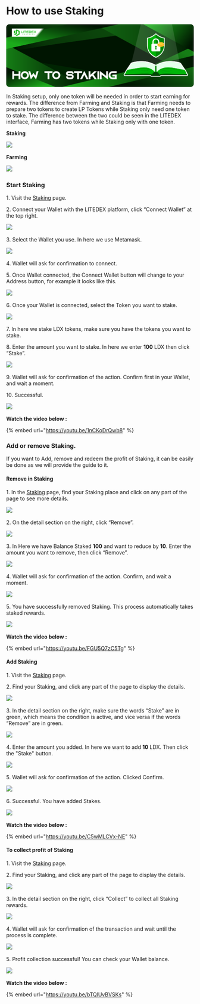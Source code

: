 # How to use Staking

![](<../../.gitbook/assets/9. HOW TO STAKING.svg>)

In Staking setup, only one token will be needed in order to start earning for rewards. The difference from Farming and Staking is that Farming needs to prepare two tokens to create LP Tokens while Staking only need one token to stake. The difference between the two could be seen in the LITEDEX interface, Farming has two tokens while Staking only with one token.‌‌

**Staking**

![](https://gblobscdn.gitbook.com/assets%2F-Mfq-xr1Ba1zZ4TSvXC0%2F-Mh2DdTJRJSE6iZORIeM%2F-Mh2V7TjLQw1DFyIOKu7%2F626A5980-C2BE-4B30-B5ED-423956603C42\_1\_201\_a.jpeg?alt=media\&token=de97bcf4-8e39-4121-afea-1994ed64f8d6)

**Farming**

![](https://gblobscdn.gitbook.com/assets%2F-Mfq-xr1Ba1zZ4TSvXC0%2F-Mh2DdTJRJSE6iZORIeM%2F-Mh2VBlpiXHKvJX7F73Q%2F43181C1B-A526-4656-991E-A593C41D387C\_1\_201\_a.jpeg?alt=media\&token=e424bed5-91a7-43d1-8c66-2090aa45f5aa)

### **Start Staking** <a href="start-staking" id="start-staking"></a>

1\. Visit the [Staking](https://app.litedex.io/staking) page.‌

2\. Connect your Wallet with the LITEDEX platform, click “Connect Wallet” at the top right.‌

![](https://gblobscdn.gitbook.com/assets%2F-Mfq-xr1Ba1zZ4TSvXC0%2F-Mh2DdTJRJSE6iZORIeM%2F-Mh2WHg2UjWIekBmiiFY%2FD050B3A2-7C95-4952-AEE4-9BA007058EFF\_4\_5005\_c.jpeg?alt=media\&token=4d127472-552d-4d33-a1c6-5cc7bd27ff4d)

3\. Select the Wallet you use. In here we use Metamask.‌

![](https://gblobscdn.gitbook.com/assets%2F-Mfq-xr1Ba1zZ4TSvXC0%2F-Mh2DdTJRJSE6iZORIeM%2F-Mh2X3SQHlnpRImrJ3TH%2FECAA01A7-4E71-4CB0-AD18-58DA68C83775\_1\_105\_c.jpeg?alt=media\&token=66918dc5-147f-4fbf-a7ef-3b9c3013839f)

4\. Wallet will ask for confirmation to connect.‌

5\. Once Wallet connected, the Connect Wallet button will change to your Address button, for example it looks like this.‌

![](https://gblobscdn.gitbook.com/assets%2F-Mfq-xr1Ba1zZ4TSvXC0%2F-Mh2DdTJRJSE6iZORIeM%2F-Mh2XX9yS\_-XKelCS9lo%2F89C43009-FAF6-4614-B50B-5EBA33E6756D\_4\_5005\_c.jpeg?alt=media\&token=4c2b9509-cae1-4b56-9669-adfdc9fec9e7)

6\. Once your Wallet is connected, select the Token you want to stake.‌

![](https://gblobscdn.gitbook.com/assets%2F-Mfq-xr1Ba1zZ4TSvXC0%2F-Mh2DdTJRJSE6iZORIeM%2F-Mh2XoK3UGBpT\_p6qP0u%2F626A5980-C2BE-4B30-B5ED-423956603C42\_1\_201\_a.jpeg?alt=media\&token=e522bed6-5c8e-4cc5-93d4-5c814bd62593)

7\. In here we stake LDX tokens, make sure you have the tokens you want to stake.‌

8\. Enter the amount you want to stake. In here we enter **100** LDX then click “Stake”.‌

![](https://gblobscdn.gitbook.com/assets%2F-Mfq-xr1Ba1zZ4TSvXC0%2F-Mh2DdTJRJSE6iZORIeM%2F-Mh2ZxeTMS1LKCg0-Nvf%2F093F8BC6-E51B-455A-9316-DFFA0EC9F986\_4\_5005\_c.jpeg?alt=media\&token=61fe1a04-6502-4679-8fab-8d084c0b5977)

9\. Wallet will ask for confirmation of the action. Confirm first in your Wallet, and wait a moment.‌

10\. Successful.‌

![](<../../.gitbook/assets/b1deb526-99ba-40da-aeda-f4c16e72deb7\_1\_201\_a (4).jpeg>)

**Watch the video below :**

{% embed url="https://youtu.be/1nCKoDrQwb8" %}

### **Add or remove Staking.** <a href="add-or-remove-staking" id="add-or-remove-staking"></a>

If you want to Add, remove and redeem the profit of Staking, it can be easily be done as we will provide the guide to it.‌

#### Remove in Staking <a href="remove-in-staking" id="remove-in-staking"></a>

1\. In the [Staking](https://app.litedex.io/staking) page, find your Staking place and click on any part of the page to see more details.‌

![](https://gblobscdn.gitbook.com/assets%2F-Mfq-xr1Ba1zZ4TSvXC0%2F-Mh2DdTJRJSE6iZORIeM%2F-Mh2h7ZzxwesqmRtRTUF%2FF706C51A-7461-49F9-BDA9-885FF6D82E6F\_1\_105\_c.jpeg?alt=media\&token=c772c72b-0046-473b-857a-a9b52e5543bb)

2\. On the detail section on the right, click “Remove”.‌

![](https://gblobscdn.gitbook.com/assets%2F-Mfq-xr1Ba1zZ4TSvXC0%2F-Mh2DdTJRJSE6iZORIeM%2F-Mh2cgKU4mgXczVv\_uWh%2F1E032DC4-04CC-47AD-8BD4-3DFAFBA50AD8\_4\_5005\_c.jpeg?alt=media\&token=abffcb52-7cbc-439b-aeb0-abe89d7026ef)

3\. In Here we have Balance Staked **100** and want to reduce by **10**. Enter the amount you want to remove, then click “Remove”.‌

![](https://gblobscdn.gitbook.com/assets%2F-Mfq-xr1Ba1zZ4TSvXC0%2F-MhBpGT1tTlYorOuZtge%2F-MhBxQU0PQI1a78k1JBz%2F56A02CB1-06C4-4A69-ACFE-CBD7A2B22FFD\_4\_5005\_c.jpeg?alt=media\&token=7bc483aa-f8af-43c0-a519-1cffe74d359e)

4\. Wallet will ask for confirmation of the action. Confirm, and wait a moment.‌

![](https://gblobscdn.gitbook.com/assets%2F-Mfq-xr1Ba1zZ4TSvXC0%2F-Mh2DdTJRJSE6iZORIeM%2F-Mh2d9JV3gI5h9aJYVRK%2F653A3544-6CE3-444D-BF59-CFADD7CAA986\_4\_5005\_c.jpeg?alt=media\&token=e18ae51d-5d1e-4602-a253-8ca90ab6b48d)

5\. You have successfully removed Staking. This process automatically takes staked rewards.‌

![](../../.gitbook/assets/b1deb526-99ba-40da-aeda-f4c16e72deb7\_1\_201\_a.jpeg)

**Watch the video below :**

{% embed url="https://youtu.be/FGU5Q7zC5Tg" %}

#### **Add Staking** <a href="add-staking" id="add-staking"></a>

1\. Visit the [Staking](https://app.litedex.io/staking) page.‌

2\. Find your Staking, and click any part of the page to display the details.‌

![](https://gblobscdn.gitbook.com/assets%2F-Mfq-xr1Ba1zZ4TSvXC0%2F-Mh2DdTJRJSE6iZORIeM%2F-Mh2h7ZzxwesqmRtRTUF%2FF706C51A-7461-49F9-BDA9-885FF6D82E6F\_1\_105\_c.jpeg?alt=media\&token=c772c72b-0046-473b-857a-a9b52e5543bb)

3\. In the detail section on the right, make sure the words “Stake” are in green, which means the condition is active, and vice versa if the words “Remove” are in green.‌

![](https://gblobscdn.gitbook.com/assets%2F-Mfq-xr1Ba1zZ4TSvXC0%2F-Mh2DdTJRJSE6iZORIeM%2F-Mh2jjFHf8cZMWyGWTYz%2F5F9779D8-9221-4693-90E2-90CD708AFE0C\_4\_5005\_c.jpeg?alt=media\&token=f762517d-e0ba-4e23-a24b-0d6c5b8cd756)

4\. Enter the amount you added. In here we want to add **10** LDX. Then click the "Stake" button.‌

![](https://gblobscdn.gitbook.com/assets%2F-Mfq-xr1Ba1zZ4TSvXC0%2F-Mh2DdTJRJSE6iZORIeM%2F-Mh2kE74wvjGJCK8Wlvw%2F4A45F6C2-7CA7-4C3A-B2F4-FD227D705D8F\_4\_5005\_c.jpeg?alt=media\&token=06a1902e-831b-458f-8e94-841ddb5476a2)

5\. Wallet will ask for confirmation of the action. Clicked Confirm.‌

![](https://gblobscdn.gitbook.com/assets%2F-Mfq-xr1Ba1zZ4TSvXC0%2F-Mh2DdTJRJSE6iZORIeM%2F-Mh2kpZeVlYiUwkyDuUX%2F9F0A6E16-654C-43B0-94DA-857BC10B8793\_4\_5005\_c.jpeg?alt=media\&token=e663cda1-07c9-481a-8d5b-71a8e9f2dbe6)

6\. Successful. You have added Stakes.‌

![](../../.gitbook/assets/b1deb526-99ba-40da-aeda-f4c16e72deb7\_1\_201\_a.jpeg)

**Watch the video below :**

{% embed url="https://youtu.be/C5wMLCVx-NE" %}

#### **To collect profit of Staking** <a href="to-collect-profit-of-staking" id="to-collect-profit-of-staking"></a>

1\. Visit the [Staking](https://app.litedex.io/staking) page.‌

2\. Find your Staking, and click any part of the page to display the details.‌

![](https://gblobscdn.gitbook.com/assets%2F-Mfq-xr1Ba1zZ4TSvXC0%2F-Mh2DdTJRJSE6iZORIeM%2F-Mh2n\_hjisw8ObjwUXye%2FC544A3A9-0EC0-40E8-BF4A-14C0537C9298\_1\_105\_c.jpeg?alt=media\&token=c434a819-e915-4ed7-9bb5-244160be2153)

3\. In the detail section on the right, click “Collect” to collect all Staking rewards.‌

![](https://gblobscdn.gitbook.com/assets%2F-Mfq-xr1Ba1zZ4TSvXC0%2F-Mh2DdTJRJSE6iZORIeM%2F-Mh2nh4n7wdqXAYz\_VGq%2FB57576AF-4E75-413F-9EDF-ADBF64612788\_4\_5005\_c.jpeg?alt=media\&token=011dcfa2-bcf1-4ddb-bebf-f3e22de07de1)

4\. Wallet will ask for confirmation of the transaction and wait until the process is complete.‌

![](https://gblobscdn.gitbook.com/assets%2F-Mfq-xr1Ba1zZ4TSvXC0%2F-Mh2DdTJRJSE6iZORIeM%2F-Mh2nxCJN6zaEuoINTzp%2FAEBFC007-42F2-4E4F-BECF-19E3676551CB\_4\_5005\_c.jpeg?alt=media\&token=d756ff9e-593f-44a0-9730-7b4ee3dc3723)

5\. Profit collection successful! You can check your Wallet balance.

![](https://gblobscdn.gitbook.com/assets%2F-Mfq-xr1Ba1zZ4TSvXC0%2F-Mh2DdTJRJSE6iZORIeM%2F-Mh2o-BkBvvtFxj6ApoU%2F01218E78-2DBF-40A9-9D21-EAA501B1EE48\_4\_5005\_c.jpeg?alt=media\&token=3649664a-3bcb-48b4-9607-ca8fbca7273d)

**Watch the video below :**

{% embed url="https://youtu.be/bTQlUvBVSKs" %}
